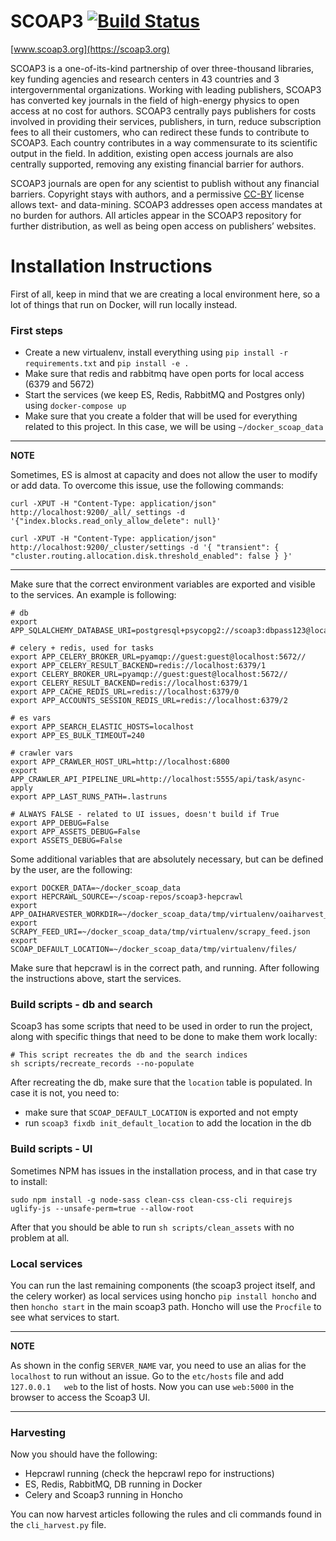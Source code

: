 # SCOAP3 [![Build Status](https://travis-ci.org/SCOAP3/scoap3-next.svg?branch=master)](https://travis-ci.org/SCOAP3/scoap3-next)
[www.scoap3.org](https://scoap3.org)

SCOAP3 is a one-of-its-kind partnership of over three-thousand libraries, key funding agencies and research centers in 43 countries and 3 intergovernmental organizations. Working with leading publishers, SCOAP3 has converted key journals in the field of high-energy physics to open access at no cost for authors. SCOAP3 centrally pays publishers for costs involved in providing their services, publishers, in turn, reduce subscription fees to all their customers, who can redirect these funds to contribute to SCOAP3. Each country contributes in a way commensurate to its scientific output in the field. In addition, existing open access journals are also centrally supported, removing any existing financial barrier for authors.

SCOAP3 journals are open for any scientist to publish without any financial barriers. Copyright stays with authors, and a permissive [CC-BY](https://creativecommons.org/licenses/by/4.0/) license allows text- and data-mining. SCOAP3 addresses open access mandates at no burden for authors. All articles appear in the SCOAP3 repository for further distribution, as well as being open access on publishers’ websites.


# Installation Instructions

First of all, keep in mind that we are creating a local environment here, so a lot of things that run on Docker,
will run locally instead.

### First steps
* Create a new virtualenv, install everything using `pip install -r requirements.txt` and `pip install -e .`
* Make sure that redis and rabbitmq have open ports for local access (6379 and 5672)
* Start the services (we keep ES, Redis, RabbitMQ and Postgres only) using `docker-compose up`
* Make sure that you create a folder that will be used for everything related to this project. In this case, we will be using `~/docker_scoap_data`

---
**NOTE**

Sometimes, ES is almost at capacity and does not allow the user to modify or add data.
To overcome this issue, use the following commands:

```shell
curl -XPUT -H "Content-Type: application/json" http://localhost:9200/_all/_settings -d '{"index.blocks.read_only_allow_delete": null}'

curl -XPUT -H "Content-Type: application/json" http://localhost:9200/_cluster/settings -d '{ "transient": { "cluster.routing.allocation.disk.threshold_enabled": false } }'
```

---

Make sure that the correct environment variables are exported and visible to the services. An example is following:

```shell
# db
export APP_SQLALCHEMY_DATABASE_URI=postgresql+psycopg2://scoap3:dbpass123@localhost:5432/scoap3

# celery + redis, used for tasks
export APP_CELERY_BROKER_URL=pyamqp://guest:guest@localhost:5672//
export APP_CELERY_RESULT_BACKEND=redis://localhost:6379/1
export CELERY_BROKER_URL=pyamqp://guest:guest@localhost:5672//
export CELERY_RESULT_BACKEND=redis://localhost:6379/1
export APP_CACHE_REDIS_URL=redis://localhost:6379/0
export APP_ACCOUNTS_SESSION_REDIS_URL=redis://localhost:6379/2

# es vars
export APP_SEARCH_ELASTIC_HOSTS=localhost
export APP_ES_BULK_TIMEOUT=240

# crawler vars
export APP_CRAWLER_HOST_URL=http://localhost:6800
export APP_CRAWLER_API_PIPELINE_URL=http://localhost:5555/api/task/async-apply
export APP_LAST_RUNS_PATH=.lastruns

# ALWAYS FALSE - related to UI issues, doesn't build if True
export APP_DEBUG=False
export APP_ASSETS_DEBUG=False
export ASSETS_DEBUG=False
```

Some additional variables that are absolutely necessary, but can be defined by the user, are the following:

```shell
export DOCKER_DATA=~/docker_scoap_data
export HEPCRAWL_SOURCE=~/scoap-repos/scoap3-hepcrawl
export APP_OAIHARVESTER_WORKDIR=~/docker_scoap_data/tmp/virtualenv/oaiharvest_workdir
export SCRAPY_FEED_URI=~/docker_scoap_data/tmp/virtualenv/scrapy_feed.json
export SCOAP_DEFAULT_LOCATION=~/docker_scoap_data/tmp/virtualenv/files/
```

Make sure that hepcrawl is in the correct path, and running. After following the instructions above, start the services.


### Build scripts - db and search

Scoap3 has some scripts that need to be used in order to run the project, along with specific things that need to be done to make them work locally:

```shell
# This script recreates the db and the search indices
sh scripts/recreate_records --no-populate
```

After recreating the db, make sure that the `location` table is populated. In case it is not, you need to:

* make sure that `SCOAP_DEFAULT_LOCATION` is exported and not empty
* run `scoap3 fixdb init_default_location` to add the location in the db


### Build scripts - UI

Sometimes NPM has issues in the installation process, and in that case try to install:

```shell
sudo npm install -g node-sass clean-css clean-css-cli requirejs uglify-js --unsafe-perm=true --allow-root
```

After that you should be able to run `sh scripts/clean_assets` with no problem at all.


### Local services

You can run the last remaining components (the scoap3 project itself, and the celery worker) as
local services using honcho `pip install honcho` and then `honcho start` in the main scoap3 path.
Honcho will use the `Procfile` to see what services to start.

---
**NOTE**

As shown in the config `SERVER_NAME` var, you need to use an alias for the `localhost` to run without an issue.
Go to the `etc/hosts` file and add `127.0.0.1   web` to the list of hosts. Now you can use `web:5000` in the browser to access
the Scoap3 UI.

---

### Harvesting

Now you should have the following:

* Hepcrawl running (check the hepcrawl repo for instructions)
* ES, Redis, RabbitMQ, DB running in Docker
* Celery and Scoap3 running in Honcho

You can now harvest articles following the rules and cli commands found in the `cli_harvest.py` file.